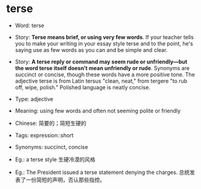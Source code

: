 # terse

- Word: terse
- Story: **Terse means brief, or using very few words**. If your teacher tells you to make your writing in your essay style terse and to the point, he's saying use as few words as you can and be simple and clear.
- Story: **A terse reply or command may seem rude or unfriendly—but the word terse itself doesn't mean unfriendly or rude**. Synonyms are succinct or concise, though these words have a more positive tone. The adjective terse is from Latin tersus "clean, neat," from tergere "to rub off, wipe, polish." Polished language is neatly concise.

- Type: adjective
- Meaning: using few words and often not seeming polite or friendly
- Chinese: 简要的；简短生硬的
- Tags: expression::short
- Synonyms: succinct, concise
- Eg.: a terse style 生硬冷漠的风格
- Eg.: The President issued a terse statement denying the charges. 总统发表了一份简短的声明，否认那些指控。

